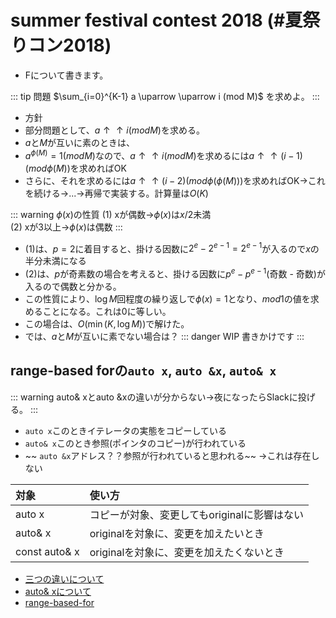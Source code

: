 # summer festival contest 2018 (#夏祭りコン2018)
- Fについて書きます。

::: tip 問題
$\sum_{i=0}^{K-1} a \uparrow \uparrow i (mod M)$ を求めよ。
:::
- 方針
- 部分問題として、$a \uparrow\uparrow i (mod M)$を求める。
- $a$と$M$が互いに素のときは、
- $a^{\phi(M)} = 1 (mod M)$なので、$a \uparrow\uparrow i (mod M)$を求めるには$a \uparrow\uparrow (i-1) (mod \phi(M))$を求めればOK
- さらに、それを求めるには$a \uparrow\uparrow (i-2)(mod \phi(\phi(M)))$を求めればOK→これを続ける→...→再帰で実装する。計算量は$O(K)$

::: warning $\phi(x)$の性質
(1) xが偶数→$\phi(x)$は$x/2$未満<br>
(2) xが$3$以上→$\phi(x)$は偶数
:::

- (1)は、$p=2$に着目すると、掛ける因数に$2^e - 2^{e-1} = 2^{e-1}$が入るので$x$の半分未満になる
- (2)は、$p$が奇素数の場合を考えると、掛ける因数に$p^e - p^{e-1}$(奇数 - 奇数)が入るので偶数と分かる。
- この性質により、$\log M$回程度の繰り返しで$\phi(x)=1$となり、$mod1$の値を求めることになる。これは$0$に等しい。
- この場合は、$O(\min(K, \log M))$で解けた。
- では、$a$と$M$が互いに素でない場合は？
::: danger WIP
書きかけです
:::



## range-based forの`auto x`, `auto &x`, `auto& x`

::: warning 
auto& xとauto &xの違いが分からない→夜になったらSlackに投げる。
:::

- `auto x`このときイテレータの実態をコピーしている
- `auto& x`このとき参照(ポインタのコピー)が行われている
- ~~ `auto &x`アドレス？？参照が行われていると思われる~~ →これは存在しない

| 対象 | 使い方 |
|:--|:--|
| auto x | コピーが対象、変更してもoriginalに影響はない |
| auto& x | originalを対象に、変更を加えたいとき |
| const auto& x | originalを対象に、変更を加えたくないとき |

- [三つの違いについて](https://stackoverflow.com/questions/15176104/c11-range-based-loop-get-item-by-value-or-reference-to-const)
- [auto& xについて](https://qiita.com/rinse_/items/cdfce8aa6a685a8ebe0c)
- [range-based-for](https://cpprefjp.github.io/lang/cpp11/range_based_for.html)